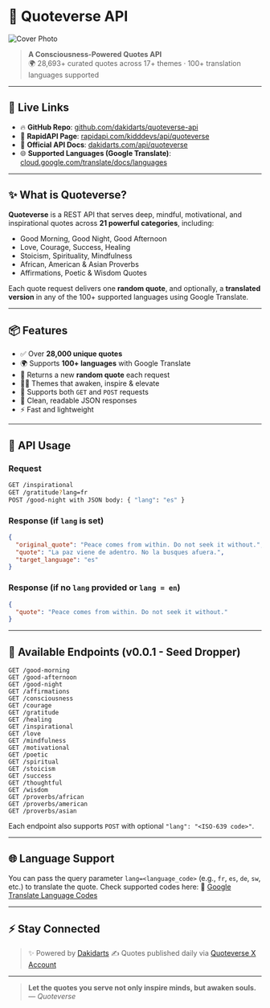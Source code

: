 # 🌌 Quoteverse API

![Cover Photo](https://res.cloudinary.com/ds64xs2lp/image/upload/v1752863761/Quoteverse_xekg7v.png)

> **A Consciousness-Powered Quotes API**  
> 🌍 28,693+ curated quotes across 17+ themes · 100+ translation languages supported

---

## 🔗 Live Links

- 🔥 **GitHub Repo**: [github.com/dakidarts/quoteverse-api](https://github.com/dakidarts/quoteverse-api)  
- 🚀 **RapidAPI Page**: [rapidapi.com/kidddevs/api/quoteverse](https://rapidapi.com/kidddevs/api/quoteverse)  
- 📖 **Official API Docs**: [dakidarts.com/api/quoteverse](https://dakidarts.com/api/quoteverse)  
- 🌐 **Supported Languages (Google Translate)**: [cloud.google.com/translate/docs/languages](https://cloud.google.com/translate/docs/languages)

---

## ✨ What is Quoteverse?

**Quoteverse** is a REST API that serves deep, mindful, motivational, and inspirational quotes across **21 powerful categories**, including:

- Good Morning, Good Night, Good Afternoon
- Love, Courage, Success, Healing
- Stoicism, Spirituality, Mindfulness
- African, American & Asian Proverbs
- Affirmations, Poetic & Wisdom Quotes

Each quote request delivers one **random quote**, and optionally, a **translated version** in any of the 100+ supported languages using Google Translate.

---

## 📦 Features

- ✅ Over **28,000 unique quotes**
- 🌍 Supports **100+ languages** with Google Translate
- 🔄 Returns a new **random quote** each request
- 🧘‍♂️ Themes that awaken, inspire & elevate
- 🧩 Supports both `GET` and `POST` requests
- 🧼 Clean, readable JSON responses
- ⚡ Fast and lightweight

---

## 🔧 API Usage

### Request

```bash
GET /inspirational
GET /gratitude?lang=fr
POST /good-night with JSON body: { "lang": "es" }
````

### Response (if `lang` is set)

```json
{
  "original_quote": "Peace comes from within. Do not seek it without.",
  "quote": "La paz viene de adentro. No la busques afuera.",
  "target_language": "es"
}
```

### Response (if no `lang` provided or `lang = en`)

```json
{
  "quote": "Peace comes from within. Do not seek it without."
}
```

---

## 🧠 Available Endpoints (v0.0.1 - Seed Dropper)

```
GET /good-morning
GET /good-afternoon
GET /good-night
GET /affirmations
GET /consciousness
GET /courage
GET /gratitude
GET /healing
GET /inspirational
GET /love
GET /mindfulness
GET /motivational
GET /poetic
GET /spiritual
GET /stoicism
GET /success
GET /thoughtful
GET /wisdom
GET /proverbs/african
GET /proverbs/american
GET /proverbs/asian
```

Each endpoint also supports `POST` with optional `"lang": "<ISO-639 code>"`.

---

## 🌐 Language Support

You can pass the query parameter `lang=<language_code>` (e.g., `fr`, `es`, `de`, `sw`, etc.) to translate the quote.
Check supported codes here:
🔗 [Google Translate Language Codes](https://cloud.google.com/translate/docs/languages)


---

## ⚡️ Stay Connected

> ✨ Powered by [Dakidarts](https://x.com/dakidarts)
> ✍️ Quotes published daily via [Quoteverse X Account](https://x.com/Quoteverse369)

---

> **Let the quotes you serve not only inspire minds, but awaken souls.**
> — *Quoteverse*
